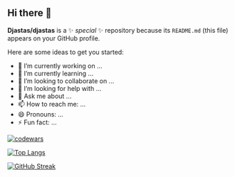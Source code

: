 
## Hi there 👋


**Djastas/djastas** is a ✨ _special_ ✨ repository because its `README.md` (this file) appears on your GitHub profile.

Here are some ideas to get you started:

- 🔭 I’m currently working on ...
- 🌱 I’m currently learning ...
- 👯 I’m looking to collaborate on ...
- 🤔 I’m looking for help with ...
- 💬 Ask me about ...
- 📫 How to reach me: ...
- 😄 Pronouns: ...
- ⚡ Fun fact: ...

[![codewars](https://www.codewars.com/users/Djastas/badges/large)](https://www.codewars.com/Djastas/username) 

[![Top Langs](https://github-readme-stats.vercel.app/api/top-langs/?username=Djastas&layout=donut&theme=tokyonight)](https://github.com/anuraghazra/github-readme-stats)

[![GitHub Streak](https://github-readme-streak-stats-eight.vercel.app/?user=Djastas&theme=tokyonight&short_numbers=true)](https://git.io/streak-stats)

